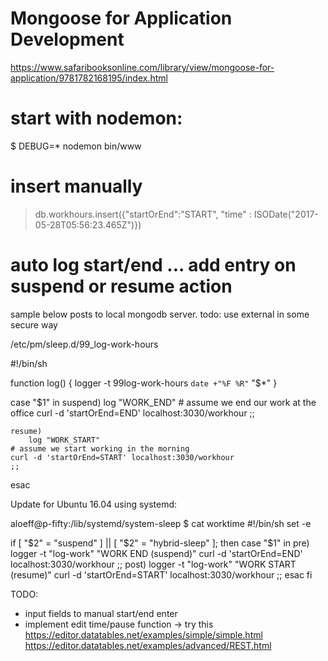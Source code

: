 # Mongoose for Application Development
https://www.safaribooksonline.com/library/view/mongoose-for-application/9781782168195/index.html


# start with nodemon:
$ DEBUG=* nodemon bin/www

# insert manually
> db.workhours.insert({"startOrEnd":"START", "time" : ISODate("2017-05-28T05:56:23.465Z")})



# auto log start/end ... add entry on suspend or resume action
sample below posts to local mongodb server. todo: use external in some secure way

/etc/pm/sleep.d/99_log-work-hours

#!/bin/sh



function log() {
    logger -t 99log-work-hours `date +"%F %R"` "$*"
}

case "$1" in
    suspend)
        log "WORK_END"
	# assume we end our work at the office
	curl -d 'startOrEnd=END' localhost:3030/workhour
        ;;

    resume)
        log "WORK_START"
	# assume we start working in the morning
	curl -d 'startOrEnd=START' localhost:3030/workhour
	;;
esac

Update for Ubuntu 16.04 using systemd:

aloeff@p-fifty:/lib/systemd/system-sleep $ cat worktime 
#!/bin/sh
set -e

if [ "$2" = "suspend" ] || [ "$2" = "hybrid-sleep" ]; then
    case "$1" in
        pre)
		logger -t "log-work" "WORK END (suspend)"
		curl -d 'startOrEnd=END' localhost:3030/workhour
		;;
        post)
                logger -t "log-work" "WORK START (resume)"
                curl -d 'startOrEnd=START' localhost:3030/workhour
                ;;
    esac
fi




TODO:
- input fields to manual start/end enter
- implement edit time/pause function
 -> try this https://editor.datatables.net/examples/simple/simple.html
             https://editor.datatables.net/examples/advanced/REST.html
	     